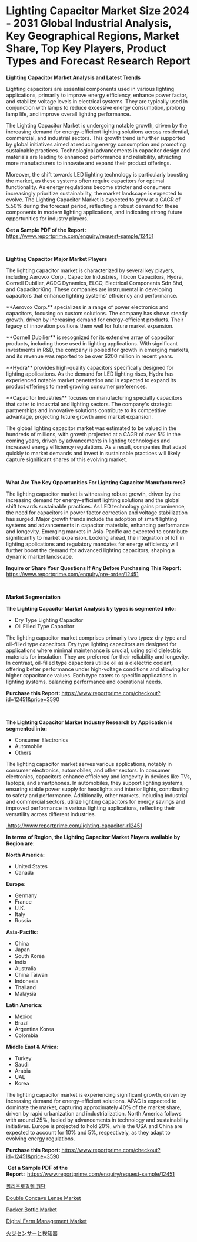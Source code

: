 <p><h1>Lighting Capacitor Market Size 2024 - 2031 Global Industrial Analysis, Key Geographical Regions, Market Share, Top Key Players, Product Types and Forecast Research Report</h1></p><p><strong>Lighting Capacitor Market Analysis and Latest Trends</strong></p>
<p><p>Lighting capacitors are essential components used in various lighting applications, primarily to improve energy efficiency, enhance power factor, and stabilize voltage levels in electrical systems. They are typically used in conjunction with lamps to reduce excessive energy consumption, prolong lamp life, and improve overall lighting performance.</p><p>The Lighting Capacitor Market is undergoing notable growth, driven by the increasing demand for energy-efficient lighting solutions across residential, commercial, and industrial sectors. This growth trend is further supported by global initiatives aimed at reducing energy consumption and promoting sustainable practices. Technological advancements in capacitor design and materials are leading to enhanced performance and reliability, attracting more manufacturers to innovate and expand their product offerings.</p><p>Moreover, the shift towards LED lighting technology is particularly boosting the market, as these systems often require capacitors for optimal functionality. As energy regulations become stricter and consumers increasingly prioritize sustainability, the market landscape is expected to evolve. The Lighting Capacitor Market is expected to grow at a CAGR of 5.50% during the forecast period, reflecting a robust demand for these components in modern lighting applications, and indicating strong future opportunities for industry players.</p></p>
<p><strong>Get a Sample PDF of the Report:&nbsp;</strong> <a href="https://www.reportprime.com/enquiry/request-sample/12451">https://www.reportprime.com/enquiry/request-sample/12451</a></p>
<p>&nbsp;</p>
<p><strong>Lighting Capacitor Major Market Players</strong></p>
<p><p>The lighting capacitor market is characterized by several key players, including Aerovox Corp., Capacitor Industries, Tibcon Capacitors, Hydra, Cornell Dubilier, ACDC Dynamics, ELCO, Electrical Components Sdn Bhd, and CapacitorKing. These companies are instrumental in developing capacitors that enhance lighting systems' efficiency and performance.</p><p>**Aerovox Corp.** specializes in a range of power electronics and capacitors, focusing on custom solutions. The company has shown steady growth, driven by increasing demand for energy-efficient products. Their legacy of innovation positions them well for future market expansion.</p><p>**Cornell Dubilier** is recognized for its extensive array of capacitor products, including those used in lighting applications. With significant investments in R&D, the company is poised for growth in emerging markets, and its revenue was reported to be over $200 million in recent years.</p><p>**Hydra** provides high-quality capacitors specifically designed for lighting applications. As the demand for LED lighting rises, Hydra has experienced notable market penetration and is expected to expand its product offerings to meet growing consumer preferences.</p><p>**Capacitor Industries** focuses on manufacturing specialty capacitors that cater to industrial and lighting sectors. The company's strategic partnerships and innovative solutions contribute to its competitive advantage, projecting future growth amid market expansion.</p><p>The global lighting capacitor market was estimated to be valued in the hundreds of millions, with growth projected at a CAGR of over 5% in the coming years, driven by advancements in lighting technologies and increased energy efficiency regulations. As a result, companies that adapt quickly to market demands and invest in sustainable practices will likely capture significant shares of this evolving market.</p></p>
<p>&nbsp;</p>
<p><strong>What Are The Key Opportunities For Lighting Capacitor Manufacturers?</strong></p>
<p><p>The lighting capacitor market is witnessing robust growth, driven by the increasing demand for energy-efficient lighting solutions and the global shift towards sustainable practices. As LED technology gains prominence, the need for capacitors in power factor correction and voltage stabilization has surged. Major growth trends include the adoption of smart lighting systems and advancements in capacitor materials, enhancing performance and longevity. Emerging markets in Asia-Pacific are expected to contribute significantly to market expansion. Looking ahead, the integration of IoT in lighting applications and regulatory mandates for energy efficiency will further boost the demand for advanced lighting capacitors, shaping a dynamic market landscape.</p></p>
<p><strong>Inquire or Share Your Questions If Any Before Purchasing This Report:</strong> <a href="https://www.reportprime.com/enquiry/pre-order/12451">https://www.reportprime.com/enquiry/pre-order/12451</a></p>
<p>&nbsp;</p>
<p><strong>Market Segmentation</strong></p>
<p><strong>The Lighting Capacitor Market Analysis by types is segmented into:</strong></p>
<p><ul><li>Dry Type Lighting Capacitor</li><li>Oil Filled Type Capacitor</li></ul></p>
<p><p>The lighting capacitor market comprises primarily two types: dry type and oil-filled type capacitors. Dry type lighting capacitors are designed for applications where minimal maintenance is crucial, using solid dielectric materials for insulation. They are preferred for their reliability and longevity. In contrast, oil-filled type capacitors utilize oil as a dielectric coolant, offering better performance under high-voltage conditions and allowing for higher capacitance values. Each type caters to specific applications in lighting systems, balancing performance and operational needs.</p></p>
<p><strong>Purchase this Report:&nbsp;</strong><a href="https://www.reportprime.com/checkout?id=12451&price=3590">https://www.reportprime.com/checkout?id=12451&price=3590</a></p>
<p>&nbsp;</p>
<p><strong>The Lighting Capacitor Market Industry Research by Application is segmented into:</strong></p>
<p><ul><li>Consumer Electronics</li><li>Automobile</li><li>Others</li></ul></p>
<p><p>The lighting capacitor market serves various applications, notably in consumer electronics, automobiles, and other sectors. In consumer electronics, capacitors enhance efficiency and longevity in devices like TVs, laptops, and smartphones. In automobiles, they support lighting systems, ensuring stable power supply for headlights and interior lights, contributing to safety and performance. Additionally, other markets, including industrial and commercial sectors, utilize lighting capacitors for energy savings and improved performance in various lighting applications, reflecting their versatility across different industries.</p></p>
<p><a href="https://www.reportprime.com/lighting-capacitor-r12451">&nbsp;https://www.reportprime.com/lighting-capacitor-r12451</a></p>
<p><strong>In terms of Region, the Lighting Capacitor Market Players available by Region are:</strong></p>
<p>
    <p> <strong> North America: </strong>
        <ul>
            <li>United States</li>
            <li>Canada</li>
        </ul>
        </p> 
    <p> <strong> Europe: </strong>
        <ul>
            <li>Germany</li>
            <li>France</li>
            <li>U.K.</li>
            <li>Italy</li>
            <li>Russia</li>
        </ul>
        </p> 
    <p> <strong> Asia-Pacific: </strong>
        <ul>
            <li>China</li>
            <li>Japan</li>
            <li>South Korea</li>
            <li>India</li>
            <li>Australia</li>
            <li>China Taiwan</li>
            <li>Indonesia</li>
            <li>Thailand</li>
            <li>Malaysia</li>
        </ul>
        </p> 
    <p> <strong> Latin America: </strong>
        <ul>
            <li>Mexico</li>
            <li>Brazil</li>
            <li>Argentina Korea</li>
            <li>Colombia</li>
        </ul>
        </p> 
    <p> <strong> Middle East & Africa: </strong>
        <ul>
            <li>Turkey</li>
            <li>Saudi</li>
            <li>Arabia</li>
            <li>UAE</li>
            <li>Korea</li>
        </ul>
    </p>
    </p>
<p><p>The lighting capacitor market is experiencing significant growth, driven by increasing demand for energy-efficient solutions. APAC is expected to dominate the market, capturing approximately 40% of the market share, driven by rapid urbanization and industrialization. North America follows with around 25%, fueled by advancements in technology and sustainability initiatives. Europe is projected to hold 20%, while the USA and China are expected to account for 10% and 5%, respectively, as they adapt to evolving energy regulations.</p></p>
<p><strong>Purchase this Report: </strong><a href="https://www.reportprime.com/checkout?id=12451&price=3590">https://www.reportprime.com/checkout?id=12451&price=3590</a></p>
<p>&nbsp;<strong>Get a Sample PDF of the Report:&nbsp;&nbsp;</strong><a href="https://www.reportprime.com/enquiry/request-sample/12451">https://www.reportprime.com/enquiry/request-sample/12451</a></p>
<p><strong></strong></p>
<p><p><a href="https://medium.com/@adsogvwv75/%EA%B8%80%EB%A1%9C%EB%B2%8C-%ED%8F%B4%EB%A6%AC%ED%94%84%EB%A1%9C%ED%95%84%EB%A0%8C-%EC%9B%90%EB%8B%A8-%EC%82%B0%EC%97%85-%EB%B6%84%EC%84%9D-%EC%A0%90%EC%9C%A0%EC%9C%A8-%EC%84%B1%EC%9E%A5-%EB%8F%99%ED%96%A5-%EB%B0%8F-2024%EB%85%84%EB%B6%80%ED%84%B0-2031%EB%85%84%EA%B9%8C%EC%A7%80%EC%9D%98-%EC%98%88%EC%B8%A1-2e10103c0f7e">폴리프로필렌 원단</a></p><p><a href="https://medium.com/@brennakessler/strategic-insights-into-global-double-concave-lense-market-trends-2024-2031-covered-in-151-ba8afd6a324e">Double Concave Lense Market</a></p><p><a href="https://www.linkedin.com/pulse/navigating-global-packer-bottle-market-landscape-trends-forecasts-amb6f?trackingId=ObZ%2BBF0uTk26dxQyPtT4Rw%3D%3D">Packer Bottle Market</a></p><p><a href="https://www.linkedin.com/pulse/digital-farm-management-market-trends-analysis-opportunities-a8ane?trackingId=JfM2HZuLSTKVe9pDjwbBDQ%3D%3D">Digital Farm Management Market</a></p><p><a href="https://medium.com/@ismaelblick2023/%E4%B8%96%E7%95%8C%E3%81%AE%E7%81%AB%E7%81%BD%E6%A4%9C%E7%9F%A5%E5%99%A8%E3%81%8A%E3%82%88%E3%81%B3%E6%A4%9C%E5%87%BA%E5%99%A8%E5%B8%82%E5%A0%B4-%E5%B8%82%E5%A0%B4%E3%82%B7%E3%82%A7%E3%82%A2-%E5%B8%82%E5%A0%B4%E5%8B%95%E5%90%91-%E3%81%8A%E3%82%88%E3%81%B3%E5%B0%86%E6%9D%A5%E3%81%AE%E6%88%90%E9%95%B7%E3%82%92%E6%8E%A2%E3%82%8B-02ffe9d7dc7f">火災センサーと検知器</a></p></p>